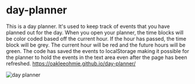 # day-planner

This is a day planner. It's used to keep track of events that you have planned out for the day. When you open your planner,
the time blocks will be color coded based off the current hour. If the hour has passed, the time block will be grey. The current
hour will be red and the future hours will be green. The code has saved the events to localStorage making it possible for the
planner to hold the events in the text area even after the page has been refreshed. 
https://oakleeohmie.github.io/day-planner/

![day planner](day-planner-screenshot.png)
